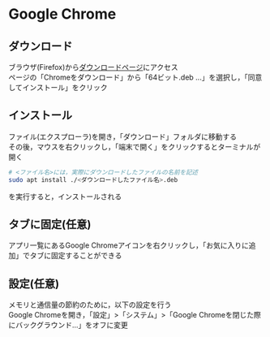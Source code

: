 # Google Chrome

## ダウンロード
ブラウザ(Firefox)から[ダウンロードページ](https://www.google.com/intl/ja_jp/chrome/)にアクセス<br>
ページの「Chromeをダウンロード」から「64ビット.deb ...」を選択し，「同意してインストール」をクリック


## インストール
ファイル(エクスプローラ)を開き，「ダウンロード」フォルダに移動する<br>
その後，マウスを右クリックし，「端末で開く」をクリックするとターミナルが開く<br>


```bash
# <ファイル名>には，実際にダウンロードしたファイルの名前を記述
sudo apt install ./<ダウンロードしたファイル名>.deb
```
を実行すると，インストールされる


## タブに固定(任意)
アプリ一覧にあるGoogle Chromeアイコンを右クリックし，「お気に入りに追加」でタブに固定することができる

## 設定(任意)
メモリと通信量の節約のために，以下の設定を行う<br>
Google Chromeを開き，「設定」>「システム」>「Google Chromeを閉じた際にバックグラウンド...」をオフに変更
